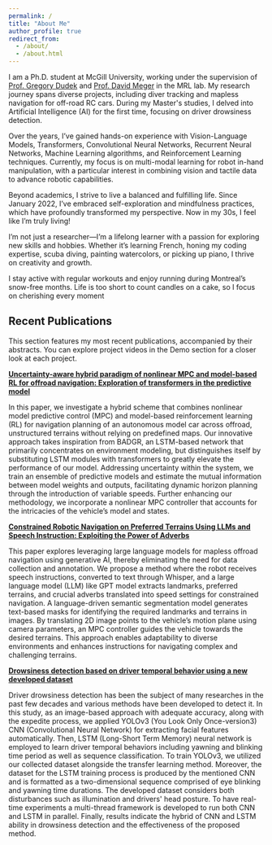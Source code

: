 ```yaml
---
permalink: /
title: "About Me"
author_profile: true
redirect_from: 
  - /about/
  - /about.html
---
```


I am a Ph.D. student at McGill University, working under the supervision of [Prof. Gregory Dudek](https://scholar.google.ca/citations?user=BSORuFoAAAAJ&hl=en) and [Prof. David Meger](https://scholar.google.ca/citations?user=gFwEytkAAAAJ&hl=en) in the MRL lab. My research journey spans diverse projects, including diver tracking and mapless navigation for off-road RC cars. During my Master's studies, I delved into Artificial Intelligence (AI) for the first time, focusing on driver drowsiness detection.

Over the years, I’ve gained hands-on experience with Vision-Language Models, Transformers, Convolutional Neural Networks, Recurrent Neural Networks, Machine Learning algorithms, and Reinforcement Learning techniques. Currently, my focus is on multi-modal learning for robot in-hand manipulation, with a particular interest in combining vision and tactile data to advance robotic capabilities.

Beyond academics, I strive to live a balanced and fulfilling life. Since January 2022, I’ve embraced self-exploration and mindfulness practices, which have profoundly transformed my perspective. Now in my 30s, I feel like I’m truly living!

I’m not just a researcher—I’m a lifelong learner with a passion for exploring new skills and hobbies. Whether it’s learning French, honing my coding expertise, scuba diving, painting watercolors, or picking up piano, I thrive on creativity and growth.

I stay active with regular workouts and enjoy running during Montreal’s snow-free months. Life is too short to count candles on a cake, so I focus on cherishing every moment


Recent Publications
------
This section features my most recent publications, accompanied by their abstracts. You can explore project videos in the Demo section for a closer look at each project.

**[Uncertainty-aware hybrid paradigm of nonlinear MPC and model-based RL for offroad navigation: Exploration of transformers in the predictive model](https://ieeexplore.ieee.org/abstract/document/10610452)**

In this paper, we investigate a hybrid scheme that combines nonlinear model predictive control (MPC) and model-based reinforcement learning (RL) for navigation planning of an autonomous model car across offroad, unstructured terrains without relying on predefined maps. Our innovative approach takes inspiration from BADGR, an LSTM-based network that primarily concentrates on environment modeling, but distinguishes itself by substituting LSTM modules with transformers to greatly elevate the performance of our model. Addressing uncertainty within the system, we train an ensemble of predictive models and estimate the mutual information between model weights and outputs, facilitating dynamic horizon planning through the introduction of variable speeds. Further enhancing our methodology, we incorporate a nonlinear MPC controller that accounts for the intricacies of the vehicle’s model and states.

**[Constrained Robotic Navigation on Preferred Terrains Using LLMs and Speech Instruction: Exploiting the Power of Adverbs](https://link.springer.com/chapter/10.1007/978-3-031-63596-0_11)**

This paper explores leveraging large language models for mapless offroad navigation using generative AI, thereby eliminating the need for data collection and annotation. We propose a method where the robot receives speech instructions, converted to text through Whisper, and a large language model (LLM) like GPT model extracts landmarks, preferred terrains, and crucial adverbs translated into speed settings for constrained navigation. A language-driven semantic segmentation model generates text-based masks for identifying the required landmarks and terrains in images. By translating 2D image points to the vehicle’s motion plane using camera parameters, an MPC controller guides the vehicle towards the desired terrains. This approach enables adaptability to diverse environments and enhances instructions for navigating complex and challenging terrains.

**[Drowsiness detection based on driver temporal behavior using a new developed dataset](https://arxiv.org/abs/2104.00125)**

Driver drowsiness detection has been the subject of many researches in the past few decades and various methods have been developed to detect it. In this study, as an image-based approach with adequate accuracy, along with the expedite process, we applied YOLOv3 (You Look Only Once-version3) CNN (Convolutional Neural Network) for extracting facial features automatically. Then, LSTM (Long-Short Term Memory) neural network is employed to learn driver temporal behaviors including yawning and blinking time period as well as sequence classification. To train YOLOv3, we utilized our collected dataset alongside the transfer learning method. Moreover, the dataset for the LSTM training process is produced by the mentioned CNN and is formatted as a two-dimensional sequence comprised of eye blinking and yawning time durations. The developed dataset considers both disturbances such as illumination and drivers' head posture. To have real-time experiments a multi-thread framework is developed to run both CNN and LSTM in parallel. Finally, results indicate the hybrid of CNN and LSTM ability in drowsiness detection and the effectiveness of the proposed method.

